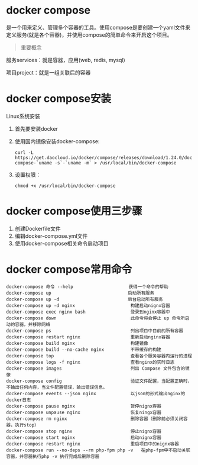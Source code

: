 # docker compose

是一个用来定义、管理多个容器的工具。使用compose是要创建一个yaml文件来定义服务(就是各个容器)，并使用compose的简单命令来开启这个项目。

> 重要概念

服务services：就是容器，应用(web, redis, mysql)

项目project：就是一组关联后的容器

# docker compose安装

Linux系统安装

1. 首先要安装docker

2. 使用国内镜像安装docker-compose:
   
   ```shell
   curl -L https://get.daocloud.io/docker/compose/releases/download/1.24.0/docker-compose-`uname -s`-`uname -m` > /usr/local/bin/docker-compose
   ```

3. 设置权限：
   
   ```shell
   chmod +x /usr/local/bin/docker-compose
   ```

# docker compose使用三步骤

1. 创建Dockerfile文件
2. 编辑docker-compose.yml文件
3. 使用docker-compose相关命令启动项目

# docker compose常用命令

```shell
docker-compose 命令 --help                     获得一个命令的帮助
docker-compose up                             启动所有服务
docker-compose up -d                          后台启动所有服务
docker-compose up -d nginx                     构建启动nignx容器
docker-compose exec nginx bash                 登录到nginx容器中
docker-compose down                            此命令将会停止 up 命令所启动的容器，并移除网络
docker-compose ps                              列出项目中目前的所有容器
docker-compose restart nginx                   重新启动nginx容器
docker-compose build nginx                     构建镜像 
docker-compose build --no-cache nginx          不带缓存的构建
docker-compose top                             查看各个服务容器内运行的进程 
docker-compose logs -f nginx                   查看nginx的实时日志
docker-compose images                          列出 Compose 文件包含的镜像
docker-compose config                          验证文件配置，当配置正确时，不输出任何内容，当文件配置错误，输出错误信息。 
docker-compose events --json nginx             以json的形式输出nginx的docker日志
docker-compose pause nginx                     暂停nignx容器
docker-compose unpause nginx                   恢复ningx容器
docker-compose rm nginx                        删除容器（删除前必须关闭容器，执行stop）
docker-compose stop nginx                      停止nignx容器
docker-compose start nginx                     启动nignx容器
docker-compose restart nginx                   重启项目中的nignx容器
docker-compose run --no-deps --rm php-fpm php -v   在php-fpm中不启动关联容器，并容器执行php -v 执行完成后删除容器
```
